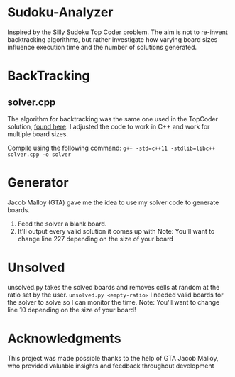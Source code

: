 # Sudoku-Analyzer

Inspired by the Silly Sudoku Top Coder problem. The aim is not to re-invent backtracking algorithms, but rather investigate how varying board sizes influence execution time and the number of solutions generated.

# BackTracking 
## solver.cpp

The algorithm for backtracking was the same one used in the TopCoder solution, [found here](https://www.topcoder.com/tc?module=Static&d1=match_editorials&d2=srm315). I adjusted the code to work in C++ and work for multiple board sizes.

Compile using the following command:
`g++ -std=c++11 -stdlib=libc++ solver.cpp -o solver`

# Generator 
Jacob Malloy (GTA) gave me the idea to use my solver code to generate boards.
1) Feed the solver a blank board.
2) It'll output every valid solution it comes up with
Note: You'll want to change line 227 depending on the size of your board

# Unsolved
unsolved.py takes the solved boards and removes cells at random at the ratio set by the user. `unsolved.py <empty-ratio>` I needed valid boards for the solver to solve so I can monitor the time.
Note: You'll want to change line 10 depending on the size of your board!

# Acknowledgments
This project was made possible thanks to the help of GTA Jacob Malloy, who provided valuable insights and feedback throughout development
